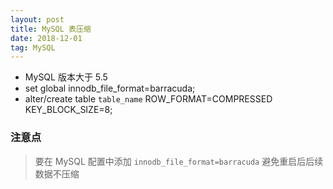 ```yaml
---
layout: post
title: MySQL 表压缩
date: 2018-12-01
tag: MySQL
---
```


- MySQL 版本大于 5.5
- set global innodb_file_format=barracuda;
- alter/create table `table_name` ROW_FORMAT=COMPRESSED KEY_BLOCK_SIZE=8;

### 注意点

> 要在 MySQL 配置中添加 `innodb_file_format=barracuda` 避免重启后后续数据不压缩